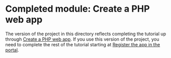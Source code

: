 # Completed module: Create a PHP web app

The version of the project in this directory reflects completing the tutorial up through [Create a PHP web app](https://docs.microsoft.com/graph/training/php-tutorial?tutorial-step=1). If you use this version of the project, you need to complete the rest of the tutorial starting at [Register the app in the portal](https://docs.microsoft.com/graph/training/php-tutorial?tutorial-step=2).
